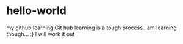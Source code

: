 # hello-world
my github learning
Git hub learning is a tough process.I am learning though... :)
I will work it out
